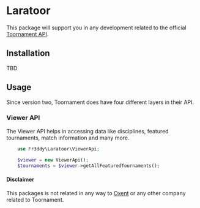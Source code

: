# Laratoor

This package will support you in any development related to the official [Toornament API](https://developer.toornament.com).

## Installation
TBD

## Usage
Since version two, Toornament does have four different layers in their API.

### Viewer API
The Viewer API helps in accessing data like disciplines, featured tournaments, match information and many more.

```php
    use Fr3ddy\Laratoor\ViewerApi;

    $viewer = new ViewerApi();
    $tournaments = $viewer->getAllFeaturedTournaments();
```

#### Disclaimer
This packages is not related in any way to [Oxent](https://oxent.net) or any other company related to Toornament.
